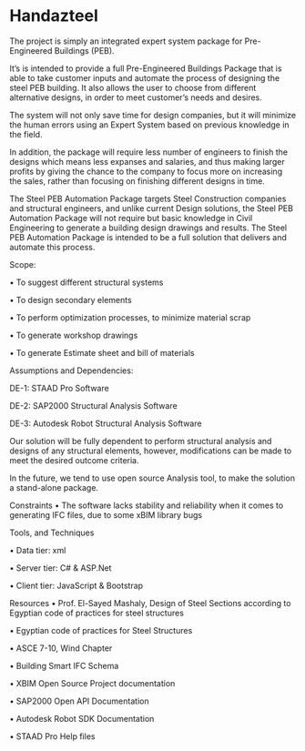 # Handazteel
The project is simply an integrated expert system package for Pre-Engineered Buildings (PEB).  

It’s is intended to provide a full Pre-Engineered Buildings Package that is able to take customer inputs and automate the process of designing the steel PEB building.  It also allows the user to choose from different alternative designs, in order to meet customer’s needs and desires.



The system will not only save time for design companies, but it will minimize the human errors using an Expert System based on previous knowledge in the field.

In addition, the package will require less number of engineers to finish the designs which means less expanses and salaries, and thus making larger profits by giving the chance to the company to focus more on increasing the sales, rather than focusing on finishing different designs in time.

The Steel PEB Automation Package targets Steel Construction companies and structural engineers, and unlike current Design solutions, the Steel PEB Automation Package will not require but basic knowledge in Civil Engineering to generate a building design drawings and results. The Steel PEB Automation Package is intended to be a full solution that delivers and automate this process.



Scope:

•	To suggest different structural systems

•	To design secondary elements

•	To perform optimization processes, to minimize material scrap

•	To generate workshop drawings

•	To generate Estimate sheet and bill of materials



Assumptions and Dependencies:

DE-1: STAAD Pro Software

DE-2: SAP2000 Structural Analysis Software

DE-3: Autodesk Robot Structural Analysis Software

Our solution will be fully dependent to perform structural analysis and designs of any structural elements, however, modifications can be made to meet the desired outcome criteria.

In the future, we tend to use open source Analysis tool, to make the solution a stand-alone package.



Constraints
•	The software lacks stability and reliability when it comes to generating IFC files, due to some xBIM library bugs



Tools, and Techniques

•	Data tier: xml 

•	Server tier: C# & ASP.Net

•	Client tier: JavaScript & Bootstrap




Resources
•	Prof. El-Sayed Mashaly, Design of Steel Sections according to Egyptian code of practices for steel structures

•	Egyptian code of practices for Steel Structures

•	ASCE 7-10, Wind Chapter

•	Building Smart IFC Schema

•	XBIM Open Source Project documentation

•	SAP2000 Open API Documentation

•	Autodesk Robot SDK Documentation

•	STAAD Pro Help files
